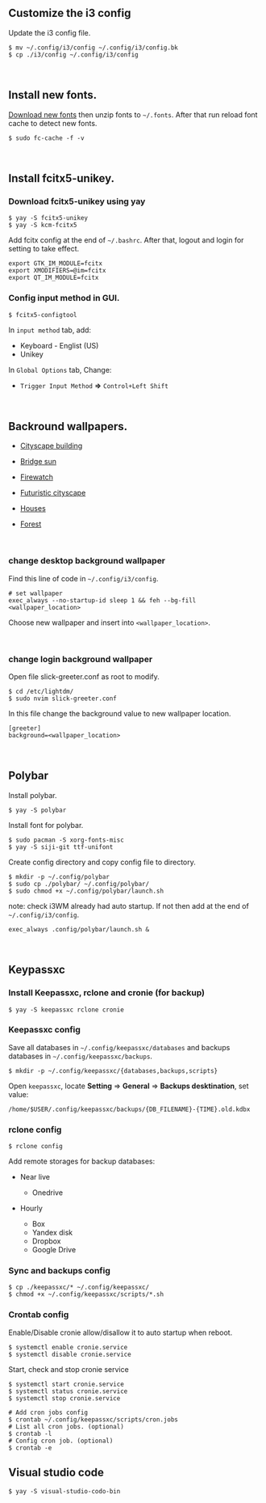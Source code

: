 ## Customize the i3 config

Update the i3 config file.
```shell
$ mv ~/.config/i3/config ~/.config/i3/config.bk
$ cp ./i3/config ~/.config/i3/config
```

<br/>

## Install new fonts.

[Download new fonts](https://www.nerdfonts.com/font-downloads)
then unzip fonts to ```~/.fonts```. 
After that run reload font cache to detect new fonts.
```shell
$ sudo fc-cache -f -v
```

<br/>

## Install fcitx5-unikey.
### Download fcitx5-unikey using yay
```shell
$ yay -S fcitx5-unikey
$ yay -S kcm-fcitx5
```

Add fcitx config at the end of `~/.bashrc`. After that, logout and login for setting to take effect.
```shell
export GTK_IM_MODULE=fcitx
export XMODIFIERS=@im=fcitx
export QT_IM_MODULE=fcitx
```

### Config input method in GUI.
```shell
$ fcitx5-configtool
```

In `input method` tab, add:
- Keyboard - Englist (US)
- Unikey

In `Global Options` tab, Change:
- `Trigger Input Method` __=>__ `Control+Left Shift`


<br/>


## Backround wallpapers.

- [Cityscape building](https://whvn.cc/yx76vg)

- [Bridge sun](https://whvn.cc/j59vq5)

- [Firewatch](https://whvn.cc/3z72w9)

- [Futuristic cityscape](https://whvn.cc/eyqe3k)

- [Houses](https://whvn.cc/7295o3)

- [Forest](https://whvn.cc/dgpy2m)

<br/>

### change desktop background wallpaper 
Find this line of code in ```~/.config/i3/config```.
```shell
# set wallpaper
exec_always --no-startup-id sleep 1 && feh --bg-fill <wallpaper_location>
```
Choose new wallpaper and insert into `<wallpaper_location>`.

<br/>

### change login background wallpaper
Open file slick-greeter.conf as root to modify. 
```shell
$ cd /etc/lightdm/
$ sudo nvim slick-greeter.conf
```

In this file change the background value to new wallpaper location.
```
[greeter]
background=<wallpaper_location>
```

<br/>

## Polybar

Install polybar.
```shell
$ yay -S polybar
```

Install font for polybar.
```shell
$ sudo pacman -S xorg-fonts-misc
$ yay -S siji-git ttf-unifont
```

Create config directory and copy config file to directory.
```shell
$ mkdir -p ~/.config/polybar
$ sudo cp ./polybar/ ~/.config/polybar/
$ sudo chmod +x ~/.config/polybar/launch.sh
```

note: check i3WM already had auto startup. If not then add at the end of `~/.config/i3/config`.
```
exec_always .config/polybar/launch.sh &
```

<br/>

## Keypassxc

### Install Keepassxc, rclone and cronie (for backup)
```shell
$ yay -S keepassxc rclone cronie
```

### Keepassxc config
Save all databases in ```~/.config/keepassxc/databases``` and backups databases in ```~/.config/keepassxc/backups```.

```shell
$ mkdir -p ~/.config/keepassxc/{databases,backups,scripts} 
```

Open ```keepassxc```, locate __Setting__ => __General__ => __Backups desktination__, set value:
```
/home/$USER/.config/keepassxc/backups/{DB_FILENAME}-{TIME}.old.kdbx
```

### rclone config
```shell
$ rclone config
```
Add remote storages for backup databases:
- Near live
    + Onedrive

- Hourly
    + Box
    + Yandex disk
    + Dropbox
    + Google Drive

### Sync and backups config
```shell
$ cp ./keepassxc/* ~/.config/keepassxc/
$ chmod +x ~/.config/keepassxc/scripts/*.sh
```

### Crontab config
Enable/Disable cronie allow/disallow it to auto startup when reboot.
```shell
$ systemctl enable cronie.service
$ systemctl disable cronie.service
```

Start, check and stop cronie service
```shell
$ systemctl start cronie.service
$ systemctl status cronie.service
$ systemctl stop cronie.service
```


```shell
# Add cron jobs config
$ crontab ~/.config/keepassxc/scripts/cron.jobs
# List all cron jobs. (optional)
$ crontab -l
# Config cron job. (optional)
$ crontab -e
```

## Visual studio code
```shell
$ yay -S visual-studio-codo-bin
```